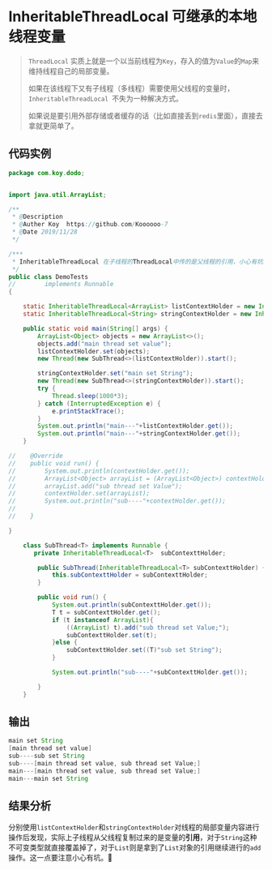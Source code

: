 # InheritableThreadLocal 可继承的本地线程变量

>`ThreadLocal` 实质上就是一个以当前线程为`Key`，存入的值为`Value`的`Map`来维持线程自己的局部变量。
>
>如果在该线程下又有子线程（多线程）需要使用父线程的变量时，`InheritableThreadLocal `不失为一种解决方式。
>
>如果说是要引用外部存储或者缓存的话（比如直接丢到`redis`里面），直接去拿就更简单了。





## 代码实例

```java
package com.koy.dodo;


import java.util.ArrayList;

/**
 * @Description
 * @Auther Koy  https://github.com/Koooooo-7
 * @Date 2019/11/28
 */

/***
 * InheritableThreadLocal 在子线程的ThreadLocal中传的是父线程的引用，小心有坑。
 */
public class DemoTests
//        implements Runnable
{

    static InheritableThreadLocal<ArrayList> listContextHolder = new InheritableThreadLocal<>();
    static InheritableThreadLocal<String> stringContextHolder = new InheritableThreadLocal<>();

    public static void main(String[] args) {
        ArrayList<Object> objects = new ArrayList<>();
        objects.add("main thread set value");
        listContextHolder.set(objects);
        new Thread(new SubThread<>(listContextHolder)).start();

        stringContextHolder.set("main set String");
        new Thread(new SubThread<>(stringContextHolder)).start();
        try {
            Thread.sleep(1000*3);
        } catch (InterruptedException e) {
            e.printStackTrace();
        }
        System.out.println("main---"+listContextHolder.get());
        System.out.println("main---"+stringContextHolder.get());
    }

//    @Override
//    public void run() {
//        System.out.println(contextHolder.get());
//        ArrayList<Object> arrayList = (ArrayList<Object>) contextHolder.get();
//        arrayList.add("sub thread set Value");
//        contextHolder.set(arrayList);
//        System.out.println("sub----"+contextHolder.get());
//
//    }

}

    class SubThread<T> implements Runnable {
       private InheritableThreadLocal<T>  subContexttHolder;

        public SubThread(InheritableThreadLocal<T> subContexttHolder) {
            this.subContexttHolder = subContexttHolder;
        }

        public void run() {
            System.out.println(subContexttHolder.get());
            T t = subContexttHolder.get();
            if (t instanceof ArrayList){
                ((ArrayList) t).add("sub thread set Value;");
                subContexttHolder.set(t);
            }else {
                subContexttHolder.set((T)"sub set String");
            }

            System.out.println("sub----"+subContexttHolder.get());

        }
    }
```

## 输出

```java
main set String
[main thread set value]
sub----sub set String
sub----[main thread set value, sub thread set Value;]
main---[main thread set value, sub thread set Value;]
main---main set String
```



## 结果分析

分别使用`listContextHolder`和`stringContextHolder`对线程的局部变量内容进行操作后发现，实际上子线程从父线程复制过来的是变量的**引用**，对于`String`这种不可变类型就直接覆盖掉了，对于`List`则是拿到了`List`对象的引用继续进行的`add`操作。这一点要注意小心有坑。:dog: